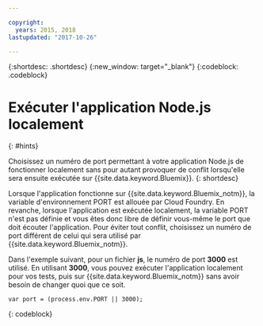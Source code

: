 ```yaml
---

copyright:
  years: 2015, 2018
lastupdated: "2017-10-26"

---
```


{:shortdesc: .shortdesc}
{:new_window: target="_blank"}
{:codeblock: .codeblock}


# Exécuter l'application Node.js localement
{: #hints}

Choisissez un numéro de port permettant à votre application Node.js de fonctionner localement sans pour autant provoquer de conflit lorsqu'elle sera ensuite exécutée sur {{site.data.keyword.Bluemix}}.
{: shortdesc}

Lorsque l'application fonctionne sur {{site.data.keyword.Bluemix_notm}}, la variable d'environnement PORT est allouée par Cloud Foundry. En revanche, lorsque l'application est exécutée localement, la variable PORT n'est pas définie et vous êtes donc libre de définir vous-même le port que doit écouter l'application. Pour éviter tout conflit, choisissez un numéro de port différent de celui qui sera utilisé par {{site.data.keyword.Bluemix_notm}}.

Dans l'exemple suivant, pour un fichier **js**, le numéro de port **3000** est utilisé. En utilisant **3000**, vous pouvez exécuter l'application localement pour vos tests, puis sur {{site.data.keyword.Bluemix_notm}} sans avoir besoin de changer quoi que ce soit.

```
var port = (process.env.PORT || 3000);
```
{: codeblock}
